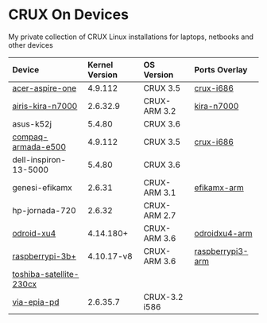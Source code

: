 # CRUX On Devices

My private collection of CRUX Linux installations for laptops, netbooks and other devices

| Device | Kernel Version | OS Version | Ports Overlay |
| :----- | :------------- | :--------- | :------------ |
| [acer-aspire-one](acer-aspire-one) | 4.9.112 | CRUX 3.5 | [crux-i686](https://github.com/sepen/crux-ports-i686) |  
| [airis-kira-n7000](airis-kira-n7000) | 2.6.32.9 | CRUX-ARM 3.2 | [kira-n7000](https://github.com/sepen/crux-ports-arm-kira-n7000) |
| asus-k52j | 5.4.80 | CRUX 3.6 | |
| [compaq-armada-e500](compaq-armada-e500) | 4.9.112 | CRUX 3.5 | [crux-i686](https://github.com/sepen/crux-ports-i686) |
| dell-inspiron-13-5000 | 5.4.80 | CRUX 3.6 | |
| genesi-efikamx | 2.6.31 | CRUX-ARM 3.1 | [efikamx-arm](https://github.com/crux-arm/crux-ports-efikamx-arm) |
| hp-jornada-720 | 2.6.32 | CRUX-ARM 2.7 | |
| [odroid-xu4](odroid-xu4) | 4.14.180+ | CRUX-ARM 3.6 | [odroidxu4-arm](https://github.com/crux-arm/crux-ports-odroidxu4-arm) |
| [raspberrypi-3b+](raspberrypi-3b+) | 4.10.17-v8 | CRUX-ARM 3.6 | [raspberrypi3-arm](https://github.com/crux-arm/crux-ports-raspberrypi3-arm) |
| [toshiba-satellite-230cx](toshiba-satellite-230cx) | | | |
| [via-epia-pd](via-epia-pd) | 2.6.35.7 | CRUX-3.2 i586 | |
